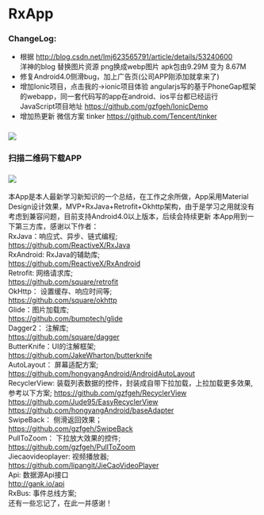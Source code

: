 # RxApp

### ChangeLog: <br>
* 根据 http://blog.csdn.net/lmj623565791/article/details/53240600 <br>
  洋神的blog 替换图片资源 png换成webp图片 apk包由9.29M 变为 8.67M 
* 修复Android4.0侧滑bug，加上广告页(公司APP刚添加就拿来了)
* 增加Ionic项目，点击我的->ionic项目体验  angularjs写的基于PhoneGap框架的webapp，同一套代码写的app在android、ios平台都已经运行 <br>
  JavaScript项目地址 https://github.com/gzfgeh/IonicDemo
* 增加热更新 微信方案 tinker https://github.com/Tencent/tinker
       
###            ![](/screenshot/app.gif) <br>
###            扫描二维码下载APP <br>
###            ![](/screenshot/app_download.png) <br>
  本App是本人最新学习新知识的一个总结，在工作之余所做，App采用Material Design设计效果，MVP+RxJava+Retrofit+Okhttp架构，由于是学习之用就没有考虑到兼容问题，目前支持Android4.0以上版本，后续会持续更新
本App用到一下第三方库，感谢以下作者：<br>
            RxJava：响应式、异步、链式编程; <br>
            https://github.com/ReactiveX/RxJava <br>
            RxAndroid: RxJava的辅助库; <br>
            https://github.com/ReactiveX/RxAndroid  <br>
            Retrofit: 网络请求库; <br>
            https://github.com/square/retrofit <br>
            OkHttp： 设置缓存、响应时间等; <br>
            https://github.com/square/okhttp <br>
            Glide：图片加载库; <br>
            https://github.com/bumptech/glide <br>
            Dagger2： 注解库; <br>
            https://github.com/square/dagger <br>
            ButterKnife：UI的注解框架; <br>
            https://github.com/JakeWharton/butterknife <br>
            AutoLayout： 屏幕适配方案; <br>
            https://github.com/hongyangAndroid/AndroidAutoLayout <br>
            RecyclerView: 装载列表数据的控件，封装成自带下拉加载，上拉加载更多效果,参考以下方案;
            https://github.com/gzfgeh/RecyclerView <br>
            https://github.com/Jude95/EasyRecyclerView <br>
            https://github.com/hongyangAndroid/baseAdapter <br>
            SwipeBack： 侧滑返回效果； <br>
            https://github.com/gzfgeh/SwipeBack <br>
            PullToZoom： 下拉放大效果的控件; <br>
            https://github.com/gzfgeh/PullToZoom <br>
            Jiecaovideoplayer: 视频播放器; <br>
            https://github.com/lipangit/JieCaoVideoPlayer <br>
            Api: 数据源Api接口 <br>
            http://gank.io/api <br>
            RxBus: 事件总线方案; <br>
还有一些忘记了，在此一并感谢！
